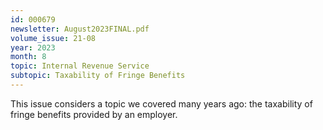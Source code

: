 ```yaml
---
id: 000679
newsletter: August2023FINAL.pdf
volume_issue: 21-08
year: 2023
month: 8
topic: Internal Revenue Service
subtopic: Taxability of Fringe Benefits
---
```


This issue considers a topic we covered many years ago: the taxability of fringe benefits provided by an employer.